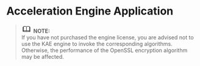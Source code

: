# Acceleration Engine Application<a name="EN-US_TOPIC_0231142826"></a>

>![](public_sys-resources/icon-note.gif) **NOTE:**   
>If you have not purchased the engine license, you are advised not to use the KAE engine to invoke the corresponding algorithms. Otherwise, the performance of the OpenSSL encryption algorithm may be affected.  



